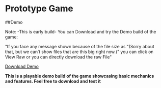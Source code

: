 # Prototype Game

##Demo

Note: -This is early build-
You can Download and try the Demo build of the game:

"If you face any message shown because of the file size as "(Sorry about that, but we can’t show files that are this big right now.)" you can click on View Raw or you can directly download the raw File"

[Download Demo](Demo%20Game/Prototype.zip)

**This is a playable demo build of the game showcasing basic mechanics and features. Feel free to download and test it**
